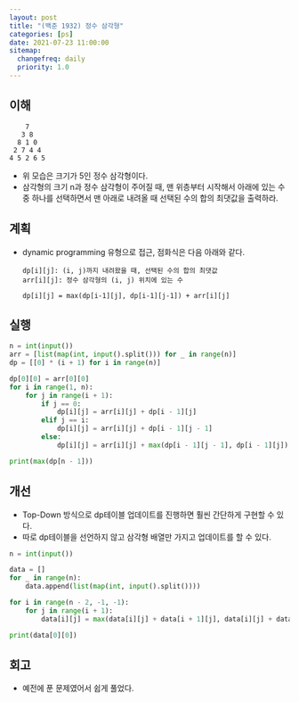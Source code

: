 ```yaml
---
layout: post
title: "(백준 1932) 정수 삼각형"
categories: [ps]
date: 2021-07-23 11:00:00
sitemap:
  changefreq: daily
  priority: 1.0
---
```


## 이해

```
    7
   3 8
  8 1 0
 2 7 4 4
4 5 2 6 5
```

- 위 모습은 크기가 5인 정수 삼각형이다.
- 삼각형의 크기 n과 정수 삼각형이 주어질 때, 맨 위층부터 시작해서 아래에 있는 수 중 하나를 선택하면서 맨 아래로 내려올 때 선택된 수의 합의 최댓값을 출력하라.

## 계획

- dynamic programming 유형으로 접근, 점화식은 다음 아래와 같다.

  ```
  dp[i][j]: (i, j)까지 내려왔을 때, 선택된 수의 합의 최댓값
  arr[i][j]: 정수 삼각형의 (i, j) 위치에 있는 수

  dp[i][j] = max(dp[i-1][j], dp[i-1][j-1]) + arr[i][j]
  ```

## 실행

```python
n = int(input())
arr = [list(map(int, input().split())) for _ in range(n)]
dp = [[0] * (i + 1) for i in range(n)]

dp[0][0] = arr[0][0]
for i in range(1, n):
    for j in range(i + 1):
        if j == 0:
            dp[i][j] = arr[i][j] + dp[i - 1][j]
        elif j == i:
            dp[i][j] = arr[i][j] + dp[i - 1][j - 1]
        else:
            dp[i][j] = arr[i][j] + max(dp[i - 1][j - 1], dp[i - 1][j])

print(max(dp[n - 1]))

```

## 개선

- Top-Down 방식으로 dp테이블 업데이트를 진행하면 훨씬 간단하게 구현할 수 있다.
- 따로 dp테이블을 선언하지 않고 삼각형 배열만 가지고 업데이트를 할 수 있다.

```python
n = int(input())

data = []
for _ in range(n):
    data.append(list(map(int, input().split())))

for i in range(n - 2, -1, -1):
    for j in range(i + 1):
        data[i][j] = max(data[i][j] + data[i + 1][j], data[i][j] + data[i + 1][j + 1])

print(data[0][0])

```

## 회고

- 예전에 푼 문제였어서 쉽게 풀었다.
